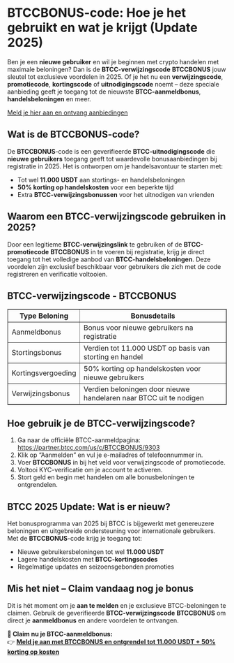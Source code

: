 <h1>BTCCBONUS-code: Hoe je het gebruikt en wat je krijgt (Update 2025)</h1>

<p>Ben je een <strong>nieuwe gebruiker</strong> en wil je beginnen met crypto handelen met maximale beloningen? Dan is de <strong>BTCC-verwijzingscode</strong> <strong>BTCCBONUS</strong> jouw sleutel tot exclusieve voordelen in 2025. Of je het nu een <strong>verwijzingscode</strong>, <strong>promotiecode</strong>, <strong>kortingscode</strong> of <strong>uitnodigingscode</strong> noemt – deze speciale aanbieding geeft je toegang tot de nieuwste <strong>BTCC-aanmeldbonus</strong>, <strong>handelsbeloningen</strong> en meer.</p>
<p><a href="https://partner.btcc.com/us/c/BTCCBONUS/9303" target="_blank">Meld je hier aan en ontvang aanbiedingen</a></p>
<img src="https://images.mirror-media.xyz/publication-images/pFAHTV5xiT_ZR81Wj_ds0.png?height=500&amp;width=1000" decoding="async" data-nimg="fill" class="css-xah9so" style="position: absolute; inset: 0px; box-sizing: border-box; padding: 0px; border: none; margin: auto; display: block; width: 0px; height: 0px; min-width: 100%; max-width: 100%; min-height: 100%; max-height: 100%;">

<h2>Wat is de BTCCBONUS-code?</h2>

<p>De <strong>BTCCBONUS</strong>-code is een geverifieerde <strong>BTCC-uitnodigingscode</strong> die <strong>nieuwe gebruikers</strong> toegang geeft tot waardevolle bonusaanbiedingen bij registratie in 2025. Het is ontworpen om je handelsavontuur te starten met:</p>
<ul>
<li>Tot wel <strong>11.000 USDT</strong> aan stortings- en handelsbeloningen</li>
<li><strong>50% korting op handelskosten</strong> voor een beperkte tijd</li>
<li>Extra <strong>BTCC-verwijzingsbonussen</strong> voor het uitnodigen van vrienden</li>
</ul>

<h2>Waarom een BTCC-verwijzingscode gebruiken in 2025?</h2>

<p>Door een legitieme <strong>BTCC-verwijzingslink</strong> te gebruiken of de <strong>BTCC-promotiecode</strong> <strong>BTCCBONUS</strong> in te voeren bij registratie, krijg je direct toegang tot het volledige aanbod van <strong>BTCC-handelsbeloningen</strong>. Deze voordelen zijn exclusief beschikbaar voor gebruikers die zich met de code registreren en verificatie voltooien.</p>

<h2>BTCC-verwijzingscode - BTCCBONUS</h2>

<table border="1">
<tr><th>Type Beloning</th><th>Bonusdetails</th></tr>
<tr><td>Aanmeldbonus</td><td>Bonus voor nieuwe gebruikers na registratie</td></tr>
<tr><td>Stortingsbonus</td><td>Verdien tot 11.000 USDT op basis van storting en handel</td></tr>
<tr><td>Kortingsvergoeding</td><td>50% korting op handelskosten voor nieuwe gebruikers</td></tr>
<tr><td>Verwijzingsbonus</td><td>Verdien beloningen door nieuwe handelaren naar BTCC uit te nodigen</td></tr>
</table>

<h2>Hoe gebruik je de BTCC-verwijzingscode?</h2>

<ol>
<li>Ga naar de officiële BTCC-aanmeldpagina: <a href="https://partner.btcc.com/us/c/BTCCBONUS/9303" target="_blank">https://partner.btcc.com/us/c/BTCCBONUS/9303</a></li>
<li>Klik op “Aanmelden” en vul je e-mailadres of telefoonnummer in.</li>
<li>Voer <strong>BTCCBONUS</strong> in bij het veld voor verwijzingscode of promotiecode.</li>
<li>Voltooi KYC-verificatie om je account te activeren.</li>
<li>Stort geld en begin met handelen om alle bonusbeloningen te ontgrendelen.</li>
</ol>

<h2>BTCC 2025 Update: Wat is er nieuw?</h2>

<p>Het bonusprogramma van 2025 bij BTCC is bijgewerkt met genereuzere beloningen en uitgebreide ondersteuning voor internationale gebruikers. Met de <strong>BTCCBONUS</strong>-code krijg je toegang tot:</p>
<ul>
<li>Nieuwe gebruikersbeloningen tot wel <strong>11.000 USDT</strong></li>
<li>Lagere handelskosten met <strong>BTCC-kortingscodes</strong></li>
<li>Regelmatige updates en seizoensgebonden promoties</li>
</ul>

<h2>Mis het niet – Claim vandaag nog je bonus</h2>

<p>Dit is hét moment om je <strong>aan te melden</strong> en je exclusieve BTCC-beloningen te claimen. Gebruik de geverifieerde <strong>BTCC-verwijzingscode</strong> <strong>BTCCBONUS</strong> om direct je <strong>aanmeldbonus</strong> en andere voordelen te ontvangen.</p>

<p><strong>🎁 Claim nu je BTCC-aanmeldbonus:</strong><br>
👉 <a href="https://partner.btcc.com/us/c/BTCCBONUS/9303" target="_blank"><strong>Meld je aan met BTCCBONUS en ontgrendel tot 11.000 USDT + 50% korting op kosten</strong></a></p>
